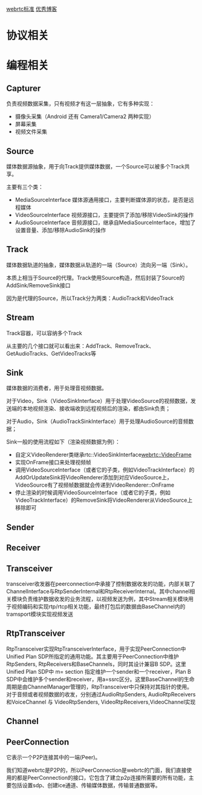 [webrtc标准](http://w3c.github.io/webrtc-pc/)
[优秀博客](https://blog.piasy.com/2018/05/24/WebRTC-Video-Native-Journey/index.html)

# 协议相关

# 编程相关

## Capturer
负责视频数据采集，只有视频才有这一层抽象，它有多种实现：
- 摄像头采集（Android 还有 Camera1/Camera2 两种实现）
- 屏幕采集
- 视频文件采集

## Source
媒体数据源抽象，用于向Track提供媒体数据，一个Source可以被多个Track共享。

主要有三个类：
- MediaSourceInterface 媒体源通用接口，主要判断媒体源的状态，是否是远程媒体
- VideoSourceInterface 视频源接口，主要提供了添加/移除VideoSink的操作
- AudioSourceInterface 音频源接口，继承自MediaSourceInterface，增加了设置音量、添加/移除AudioSink的操作

## Track
媒体数据轨道的抽象，媒体数据从轨道的一端（Source）流向另一端（Sink）。

本质上相当于Source的代理。Track使用Source构造，然后封装了Source的AddSink/RemoveSink接口

因为是代理的Source，所以Track分为两类：AudioTrack和VideoTrack

## Stream
Track容器，可以容纳多个Track

从主要的几个接口就可以看出来：AddTrack、RemoveTrack、GetAudioTracks、GetVideoTracks等

## Sink
媒体数据的消费者，用于处理音视频数据。

对于Video，Sink（VideoSinkInterface）用于处理VideoSource的视频数据，发送端的本地视频渲染、接收端收到远程视频后的渲染，都由Sink负责；

对于Audio，Sink（AudioTrackSinkInterface）用于处理AudioSource的音频数据；

Sink一般的使用流程如下（渲染视频数据为例）：
- 自定义VideoRenderer类继承rtc::VideoSinkInterface<webrtc::VideoFrame>
- 实现OnFrame接口来处理视频帧
- 调用VideoSourceInterface（或者它的子类，例如VideoTrackInterface）的AddOrUpdateSink将VideoRenderer添加到对应VideoSource上，VideoSource有了视频帧数据就会传递到VideoRenderer::OnFrame
- 停止渲染的时候调用VideoSourceInterface（或者它的子类，例如VideoTrackInterface）的RemoveSink将VideoRenderer从VideoSource上移除即可

## Sender 

## Receiver 

## Transceiver
transceiver收发器在peerconnection中承接了控制数据收发的功能，内部关联了ChannelInterface与RtpSenderInternal和RtpReceiverInternal。其中channel相关模块负责维护数据收发的业务流程，以视频发送为例，其中Stream相关模块用于视频编码和实现rtp/rtcp相关功能，最终打包后的数据由BaseChannel内的tramsport模块实现视频发送

## RtpTransceiver
RtpTransceiver实现RtpTransceiverInterface，用于实现PeerConnection中Unified Plan SDP所指定的通用功能。其主要用于PeerConnection中维护RtpSenders, RtpReceivers和BaseChannels，同时其设计兼容B SDP。这里Unified Plan SDP中 m= section  指定维护一个sender和一个receiver，Plan B SDP中会维护多个sender和receiver，用a=ssrc区分。这里BaseChannel的生命周期是由ChannelManager管理的，RtpTransceiver中只保持对其指针的使用。对于音频或者视频数据的收发，分别通过AudioRtpSenders, AudioRtpReceivers和VoiceChannel 与 VideoRtpSenders, VideoRtpReceivers,VideoChannel实现

## Channel

## PeerConnection
它表示一个P2P连接其中的一端(Peer)。

我们知道webrtc是P2P的，所以PeerConnection是webrtc的门面，我们直接使用的都是PeerConnection的接口，它包含了建立p2p连接所需要的所有功能，主要包括设置sdp、创建ice通道、传输媒体数据，传输普通数据等。
